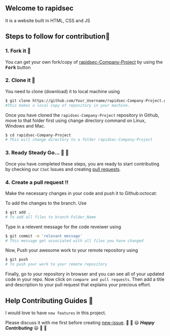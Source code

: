 ## Welcome to rapidsec

It is a website built in HTML, CSS and JS

## Steps to follow  for contribution:scroll:

### 1. Fork it :fork_and_knife:
You can get your own fork/copy of [rapidsec-Company-Project](https://github.com/your-user-name/rapidsec-Company-Project) by using the <kbd><b>Fork</b></kbd> button

### 2. Clone it :busts_in_silhouette:
You need to clone (download) it to local machine using
```sh
$ git clone https://github.com/Your_Username/rapidsec-Company-Project.git
#This makes a local copy of repository in your machine.
```
Once you have cloned the `rapidsec-Company-Project` repository in Github, move to that folder first using change directory command on Linux, Windows and Mac.
```sh
$ cd rapidsec-Company-Project
# This will change directory to a folder rapidsec-Company-Project
```
### 3. Ready Steady Go... :turtle: :rabbit2:
Once you have completed these steps, you are ready to start contributing by checking our `CSoC` Issues and creating [pull requests](https://github.com/cu-coders/rapidsec-Company-Project/pulls).

### 4. Create a pull request :bangbang:
Make the necessary changes in your code and push it to Github:octocat:

To add the changes to the branch. Use
```sh
$ git add .
# To add all files to branch Folder_Name
```
Type in a relevent message for the code reveiwer using
```sh
$ git commit -m 'relevant message'
# This message get associated with all files you have changed
```
Now, Push your awesome work to your remote repository using
```sh
$ git push
# To push your work to your remote repository
```
Finally, go to your repository in browser and you can see all of your updated code in your repo. Now click on `compare and pull requests`.
Then add a title and description to your pull request that explains your precious effort.

## Help Contributing Guides :crown:
I would love to have `new features` in this project.

Please discuss it with me first before creating [new-issue](https://github.com/cu-coders/rapidsec-Company-Project/issues/new).
:tada: :confetti_ball: :smiley: _**Happy Contributing**_ :smiley: :confetti_ball: :tada:

